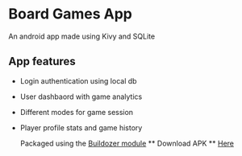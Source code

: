 # Board Games App
An android app made using Kivy and SQLite



## App features
- Login authentication using local db
- User dashbaord with game analytics
- Different modes for game session
- Player profile stats and game history

  Packaged using the [Buildozer module](https://buildozer.readthedocs.io/en/latest/)
  ** Download APK ** [Here](https://drive.google.com/file/d/1VKOx3hGfA4U375VC4h93dJqGfhs89Evj/view?usp=drive_link)

